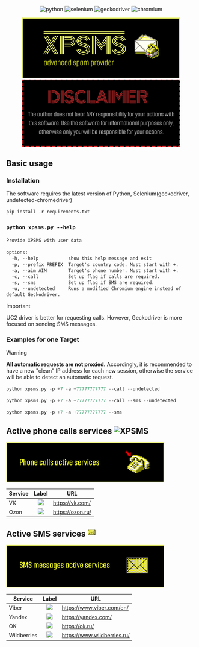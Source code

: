 <div align="center">
<p>
  <img alt="python" src="https://img.shields.io/badge/python-3670A0?style=for-the-badge&logo=python&logoColor=ffdd54">
  <img alt="selenium" src="https://img.shields.io/badge/-selenium-%43B02A?style=for-the-badge&logo=selenium&logoColor=white">
  <img alt="geckodriver" src="https://img.shields.io/badge/Geckodriver-FF7139?style=for-the-badge&logo=Firefox-Browser&logoColor=white">
  <img alt="chromium" src="https://img.shields.io/badge/Chromium-4285F4?style=for-the-badge&logo=GoogleChrome&logoColor=white">
</p>
</div>
<div align="center">
<p>
  <img alt="XPSMS" src="./src/assets/xpsms32x.png" width="420px"/>
  <img alt="DISCLAIMER" src="./src/assets/disclaimer.png" width="420px"/>
</p>
</div>

## Basic usage

### Installation
The software requires the latest version of Python, Selenium(geckodriver, undetected-chromedriver)
```
pip install -r requirements.txt
```

### `python xpsms.py --help`
```
Provide XPSMS with user data

options:
  -h, --help           show this help message and exit
  -p, --prefix PREFIX  Target's country code. Must start with +.
  -a, --aim AIM        Target's phone number. Must start with +.
  -c, --call           Set up flag if calls are required.
  -s, --sms            Set up flag if SMS are required.
  -u, --undetected     Runs a modified Chromium engine instead of default Geckodriver.
```

> [!IMPORTANT]  
> UC2 driver is better for requesting calls. However, Geckodriver is more focused on sending SMS messages.

### Examples for one Target
> [!WARNING]  
> <b>All automatic requests are not proxied.</b> Accordingly, it is recommended to have a new "clean" IP address for each new session, otherwise the service will be able to detect an automatic request.

```python
python xpsms.py -p +7 -a +77777777777 --call --undetected
```
```python
python xpsms.py -p +7 -a +77777777777 --call --sms --undetected
```
```python
python xpsms.py -p +7 -a +77777777777 --sms
```

<h2> Active phone calls services <img alt="XPSMS" src="./src/assets/phonecalls.png" width="22px"/> </h2>
<div align="left">
<p>
  <img alt="XPSMS" src="./src/assets/phonecallsbadge.png" width="420px"/>
</p>
</div>

| Service | Label | URL |
| ------- | ----- | --- |
| VK | <div align="center"><img src="https://img.shields.io/badge/vk-%23000000.svg?style=for-the-badge&logo=vk&logoColor=white"></div> | https://vk.com/ |
| Ozon | <div align="center"><img src="https://img.shields.io/badge/ozon-%23000000.svg?&style=for-the-badge&logo=ozon&logoColor=white"></div> | https://ozon.ru/ |

<h2> Active SMS services <img alt="XPSMS" src="./src/assets/smsreceive.png" width="22px"/> </h2>
<div align="left">
<p>
  <img alt="XPSMS" src="./src/assets/smsreceivebadge.png" width="420px"/>
</p>
</div>

| Service | Label | URL |
| ------- | ----- | --- |
| Viber | <div align="center"><img src="https://img.shields.io/badge/viber-%23000000.svg?style=for-the-badge&logo=viber&logoColor=white"></div> | https://www.viber.com/en/ |
| Yandex | <div align="center"><img src="https://img.shields.io/badge/Yandex-%23000000.svg?&style=for-the-badge&logo=yandex&logoColor=white"></div> | https://yandex.com/ |
| OK | <div align="center"><img src="https://img.shields.io/badge/odnoklassniki-%23000000.svg?&style=for-the-badge&logo=ok&logoColor=white"></div> | https://ok.ru/ |
| Wildberries | <div align="center"><img src="https://img.shields.io/badge/wildberries-%23000000.svg?&style=for-the-badge&logo=wildberries-&logoColor=white"></div> | https://www.wildberries.ru/ |
